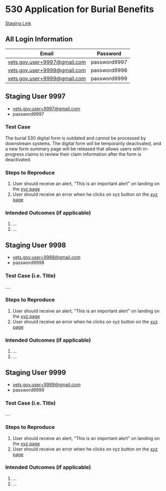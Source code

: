 # 530 Application for Burial Benefits

[Staging Link](https://staging.va.gov/burials-and-memorials/application/530/introduction)

## All Login Information
| Email                         | Password | 
| ----------------------------- | ---------- |
| vets.gov.user+9997@gmail.com   | password9997 | 
| vets.gov.user+9998@gmail.com   | password9998 | 
| vets.gov.user+9999@gmail.com   | password9999 | 

## Staging User 9997

- vets.gov.user+9997@gmail.com
- password9997

### Test Case
The burial 530 digital form is outdated and cannot be processed by downstream systems. The digital form will be temporarily deactivated, and a new form summary page will be released that allows users with in-progress claims to review their claim information after the form is deactivated.

### Steps to Reproduce
1. User should receive an alert, "This is an important alert" on landing on the [xyz page]()
2. User should receive an error when he clicks on xyz button on the [xyz page]()

### Intended Outcomes (if applicable)
1. ...
2. ...

## Staging User 9998

- vets.gov.user+9998@gmail.com
- password9998

### Test Case (i.e. Title)
....

### Steps to Reproduce
1. User should receive an alert, "This is an important alert" on landing on the [xyz page]()
2. User should receive an error when he clicks on xyz button on the [xyz page]()

### Intended Outcomes (if applicable)
1. ...
2. ...

## Staging User 9999

- vets.gov.user+9999@gmail.com
- password9999

### Test Case (i.e. Title)
....

### Steps to Reproduce
1. User should receive an alert, "This is an important alert" on landing on the [xyz page]()
2. User should receive an error when he clicks on xyz button on the [xyz page]()

### Intended Outcomes (if applicable)
1. ...
2. ...
